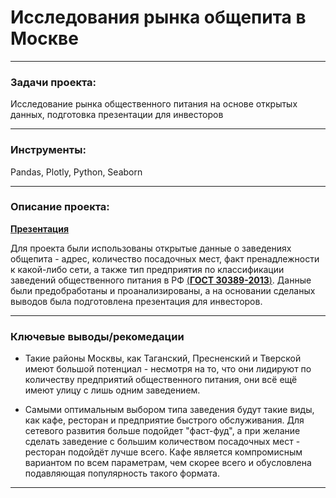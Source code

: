 # Исследования рынка общепита в Москве
___
### Задачи проекта:

Исследование рынка общественного питания на основе открытых данных, подготовка презентации для инвесторов
___
### Инструменты:

Pandas, Plotly, Python, Seaborn
___
### Описание проекта:

[**Презентация**](https://drive.google.com/file/d/1mRzHjcboKld9qi2FuJNjyNFISD-UZNVU/view?usp=sharing)

Для проекта были использованы открытые данные о заведениях общепита - адрес, количество посадочных мест, факт пренадлежности к какой-либо сети, а также тип предприятия по классификации заведений общественного питания в РФ <a href="https://docs.cntd.ru/document/1200107325">(**ГОСТ 30389-2013**)</a>. Данные были предобработаны и проанализированы, а на основании сделаных выводов была подготовлена презентация для инвесторов.
___
### Ключевые выводы/рекомедации

- Такие районы Москвы, как Таганский, Пресненский и Тверской имеют большой потенциал - несмотря на то, что они лидируют по количеству предприятий общественного питания, они всё ещё имеют улицу с лишь одним заведением.

- Самыми оптимальным выбором типа заведения будут такие виды, как кафе, ресторан и предприятие быстрого обслуживания. Для сетевого развития больше подойдет "фаст-фуд", а при желание сделать заведение с большим количеством посадочных мест - ресторан подойдёт лучше всего. Кафе является компромисным вариантом по всем параметрам, чем скорее всего и обусловлена подавляющая популярность такого формата.

____





